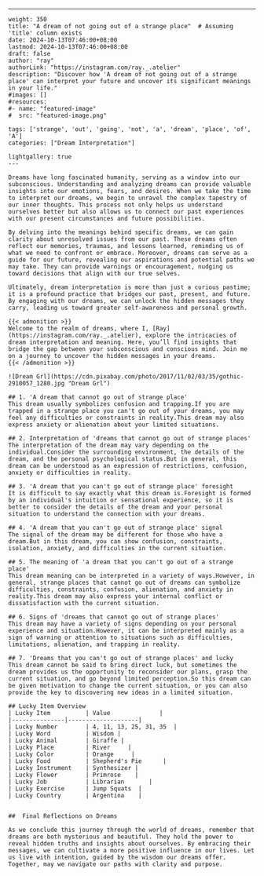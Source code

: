 ---
    weight: 350
    title: "A dream of not going out of a strange place"  # Assuming 'title' column exists
    date: 2024-10-13T07:46:00+08:00
    lastmod: 2024-10-13T07:46:00+08:00
    draft: false
    author: "ray"
    authorLink: "https://instagram.com/ray._.atelier"
    description: "Discover how 'A dream of not going out of a strange place' can interpret your future and uncover its significant meanings in your life."
    #images: []
    #resources:
    #- name: "featured-image"
    #  src: "featured-image.png"
    
    tags: ['strange', 'out', 'going', 'not', 'a', 'dream', 'place', 'of', 'A']
    categories: ["Dream Interpretation"]
    
    lightgallery: true
    ---
    
    Dreams have long fascinated humanity, serving as a window into our subconscious. Understanding and analyzing dreams can provide valuable insights into our emotions, fears, and desires. When we take the time to interpret our dreams, we begin to unravel the complex tapestry of our inner thoughts. This process not only helps us understand ourselves better but also allows us to connect our past experiences with our present circumstances and future possibilities.
    
    By delving into the meanings behind specific dreams, we can gain clarity about unresolved issues from our past. These dreams often reflect our memories, traumas, and lessons learned, reminding us of what we need to confront or embrace. Moreover, dreams can serve as a guide for our future, revealing our aspirations and potential paths we may take. They can provide warnings or encouragement, nudging us toward decisions that align with our true selves.
    
    Ultimately, dream interpretation is more than just a curious pastime; it is a profound practice that bridges our past, present, and future. By engaging with our dreams, we can unlock the hidden messages they carry, leading us toward greater self-awareness and personal growth.
    
    {{< admonition >}}
    Welcome to the realm of dreams, where I, [Ray](https://instagram.com/ray._.atelier), explore the intricacies of dream interpretation and meaning. Here, you’ll find insights that bridge the gap between your subconscious and conscious mind. Join me on a journey to uncover the hidden messages in your dreams.
    {{< /admonition >}}
    
    ![Dream Grl](https://cdn.pixabay.com/photo/2017/11/02/03/35/gothic-2910057_1280.jpg "Dream Grl")
    
    ## 1. 'A dream that cannot go out of strange place'
    This dream usually symbolizes confusion and trapping.If you are trapped in a strange place you can't go out of your dreams, you may feel any difficulties or constraints in reality.This dream may also express anxiety or alienation about your limited situations.
    
    ## 2. Interpretation of 'dreams that cannot go out of strange places'
    The interpretation of the dream may vary depending on the individual.Consider the surrounding environment, the details of the dream, and the personal psychological status.But in general, this dream can be understood as an expression of restrictions, confusion, anxiety or difficulties in reality.
    
    ## 3. 'A dream that you can't go out of strange place' foresight
    It is difficult to say exactly what this dream is.Foresight is formed by an individual's intuition or sensational experience, so it is better to consider the details of the dream and your personal situation to understand the connection with your dreams.
    
    ## 4. 'A dream that you can't go out of strange place' signal
    The signal of the dream may be different for those who have a dream.But in this dream, you can show confusion, constraints, isolation, anxiety, and difficulties in the current situation.
    
    ## 5. The meaning of 'a dream that you can't go out of a strange place'
    This dream meaning can be interpreted in a variety of ways.However, in general, strange places that cannot go out of dreams can symbolize difficulties, constraints, confusion, alienation, and anxiety in reality.This dream may also express your internal conflict or dissatisfaction with the current situation.
    
    ## 6. Signs of 'dreams that cannot go out of strange places'
    This dream may have a variety of signs depending on your personal experience and situation.However, it can be interpreted mainly as a sign of warning or attention to situations such as difficulties, limitations, alienation, and trapping in reality.
    
    ## 7. 'Dreams that you can't go out of strange places' and lucky
    This dream cannot be said to bring direct luck, but sometimes the dream provides us the opportunity to reconsider our plans, grasp the current situation, and go beyond limited perception.So this dream can be given motivation to change the current situation, or you can also provide the key to discovering new ideas in a limited situation.
    
    ## Lucky Item Overview
    | Lucky Item          | Value              |
    |---------------|--------------------|
    | Lucky Number        | 4, 11, 13, 25, 31, 35  |
    | Lucky Word          | Wisdom |
    | Lucky Animal        | Giraffe |
    | Lucky Place         | River     |
    | Lucky Color         | Orange     |
    | Lucky Food          | Shepherd's Pie      |
    | Lucky Instrument    | Synthesizer |
    | Lucky Flower        | Primrose    |
    | Lucky Job           | Librarian       |
    | Lucky Exercise      | Jump Squats  |
    | Lucky Country       | Argentina    |
    
    
    ##  Final Reflections on Dreams
    
    As we conclude this journey through the world of dreams, remember that dreams are both mysterious and beautiful. They hold the power to reveal hidden truths and insights about ourselves. By embracing their messages, we can cultivate a more positive influence in our lives. Let us live with intention, guided by the wisdom our dreams offer. Together, may we navigate our paths with clarity and purpose.
    